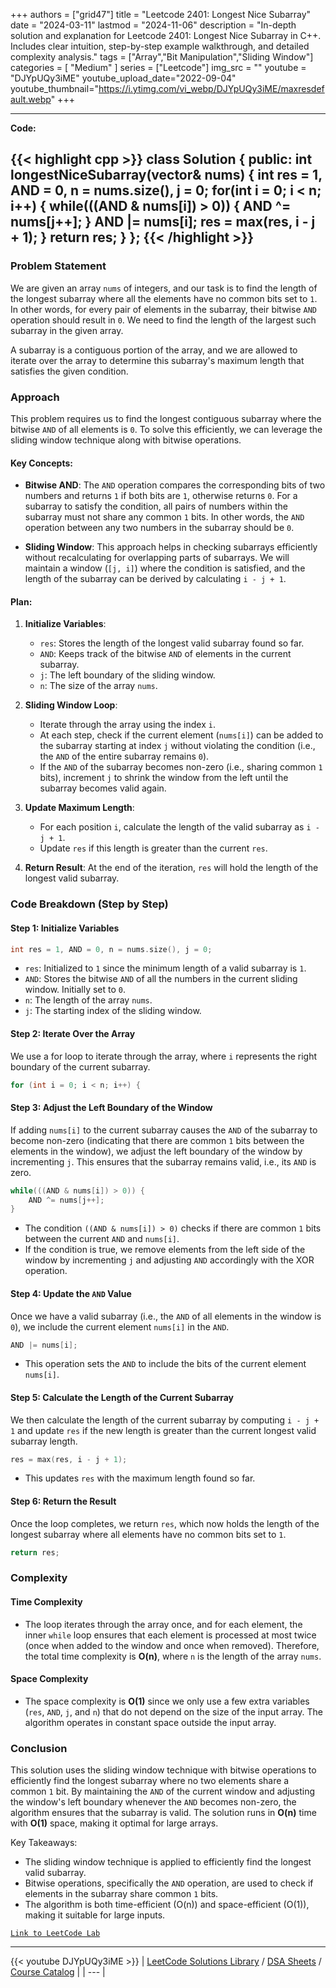 
+++
authors = ["grid47"]
title = "Leetcode 2401: Longest Nice Subarray"
date = "2024-03-11"
lastmod = "2024-11-06"
description = "In-depth solution and explanation for Leetcode 2401: Longest Nice Subarray in C++. Includes clear intuition, step-by-step example walkthrough, and detailed complexity analysis."
tags = ["Array","Bit Manipulation","Sliding Window"]
categories = [
    "Medium"
]
series = ["Leetcode"]
img_src = ""
youtube = "DJYpUQy3iME"
youtube_upload_date="2022-09-04"
youtube_thumbnail="https://i.ytimg.com/vi_webp/DJYpUQy3iME/maxresdefault.webp"
+++



---
**Code:**

{{< highlight cpp >}}
class Solution {
public:
    int longestNiceSubarray(vector<int>& nums) {
        int res = 1, AND = 0, n = nums.size(), j = 0;
        for(int i = 0; i < n; i++) {
            while(((AND & nums[i]) > 0)) {
                AND ^= nums[j++];
            }
            AND |= nums[i];
            res = max(res, i - j + 1);
        }
        return res;
    }
};
{{< /highlight >}}
---

### Problem Statement

We are given an array `nums` of integers, and our task is to find the length of the longest subarray where all the elements have no common bits set to `1`. In other words, for every pair of elements in the subarray, their bitwise `AND` operation should result in `0`. We need to find the length of the largest such subarray in the given array.

A subarray is a contiguous portion of the array, and we are allowed to iterate over the array to determine this subarray's maximum length that satisfies the given condition.

### Approach

This problem requires us to find the longest contiguous subarray where the bitwise `AND` of all elements is `0`. To solve this efficiently, we can leverage the sliding window technique along with bitwise operations.

#### Key Concepts:
- **Bitwise AND**: The `AND` operation compares the corresponding bits of two numbers and returns `1` if both bits are `1`, otherwise returns `0`. For a subarray to satisfy the condition, all pairs of numbers within the subarray must not share any common `1` bits. In other words, the `AND` operation between any two numbers in the subarray should be `0`.
  
- **Sliding Window**: This approach helps in checking subarrays efficiently without recalculating for overlapping parts of subarrays. We will maintain a window (`[j, i]`) where the condition is satisfied, and the length of the subarray can be derived by calculating `i - j + 1`.

#### Plan:
1. **Initialize Variables**:
   - `res`: Stores the length of the longest valid subarray found so far.
   - `AND`: Keeps track of the bitwise `AND` of elements in the current subarray.
   - `j`: The left boundary of the sliding window.
   - `n`: The size of the array `nums`.
   
2. **Sliding Window Loop**:
   - Iterate through the array using the index `i`.
   - At each step, check if the current element (`nums[i]`) can be added to the subarray starting at index `j` without violating the condition (i.e., the `AND` of the entire subarray remains `0`).
   - If the `AND` of the subarray becomes non-zero (i.e., sharing common `1` bits), increment `j` to shrink the window from the left until the subarray becomes valid again.
   
3. **Update Maximum Length**:
   - For each position `i`, calculate the length of the valid subarray as `i - j + 1`.
   - Update `res` if this length is greater than the current `res`.

4. **Return Result**: At the end of the iteration, `res` will hold the length of the longest valid subarray.

### Code Breakdown (Step by Step)

#### Step 1: Initialize Variables

```cpp
int res = 1, AND = 0, n = nums.size(), j = 0;
```
- `res`: Initialized to `1` since the minimum length of a valid subarray is `1`.
- `AND`: Stores the bitwise `AND` of all the numbers in the current sliding window. Initially set to `0`.
- `n`: The length of the array `nums`.
- `j`: The starting index of the sliding window.

#### Step 2: Iterate Over the Array

We use a for loop to iterate through the array, where `i` represents the right boundary of the current subarray.

```cpp
for (int i = 0; i < n; i++) {
```

#### Step 3: Adjust the Left Boundary of the Window

If adding `nums[i]` to the current subarray causes the `AND` of the subarray to become non-zero (indicating that there are common `1` bits between the elements in the window), we adjust the left boundary of the window by incrementing `j`. This ensures that the subarray remains valid, i.e., its `AND` is zero.

```cpp
while(((AND & nums[i]) > 0)) {
    AND ^= nums[j++];
}
```
- The condition `((AND & nums[i]) > 0)` checks if there are common `1` bits between the current `AND` and `nums[i]`.
- If the condition is true, we remove elements from the left side of the window by incrementing `j` and adjusting `AND` accordingly with the XOR operation.

#### Step 4: Update the `AND` Value

Once we have a valid subarray (i.e., the `AND` of all elements in the window is `0`), we include the current element `nums[i]` in the `AND`.

```cpp
AND |= nums[i];
```
- This operation sets the `AND` to include the bits of the current element `nums[i]`.

#### Step 5: Calculate the Length of the Current Subarray

We then calculate the length of the current subarray by computing `i - j + 1` and update `res` if the new length is greater than the current longest valid subarray length.

```cpp
res = max(res, i - j + 1);
```
- This updates `res` with the maximum length found so far.

#### Step 6: Return the Result

Once the loop completes, we return `res`, which now holds the length of the longest subarray where all elements have no common bits set to `1`.

```cpp
return res;
```

### Complexity

#### Time Complexity

- The loop iterates through the array once, and for each element, the inner `while` loop ensures that each element is processed at most twice (once when added to the window and once when removed). Therefore, the total time complexity is **O(n)**, where `n` is the length of the array `nums`.

#### Space Complexity

- The space complexity is **O(1)** since we only use a few extra variables (`res`, `AND`, `j`, and `n`) that do not depend on the size of the input array. The algorithm operates in constant space outside the input array.

### Conclusion

This solution uses the sliding window technique with bitwise operations to efficiently find the longest subarray where no two elements share a common `1` bit. By maintaining the `AND` of the current window and adjusting the window's left boundary whenever the `AND` becomes non-zero, the algorithm ensures that the subarray is valid. The solution runs in **O(n)** time with **O(1)** space, making it optimal for large arrays.

Key Takeaways:
- The sliding window technique is applied to efficiently find the longest valid subarray.
- Bitwise operations, specifically the `AND` operation, are used to check if elements in the subarray share common `1` bits.
- The algorithm is both time-efficient (O(n)) and space-efficient (O(1)), making it suitable for large inputs.

[`Link to LeetCode Lab`](https://leetcode.com/problems/longest-nice-subarray/description/)

---
{{< youtube DJYpUQy3iME >}}
| [LeetCode Solutions Library](https://grid47.xyz/leetcode/) / [DSA Sheets](https://grid47.xyz/sheets/) / [Course Catalog](https://grid47.xyz/courses/) |
| --- |
